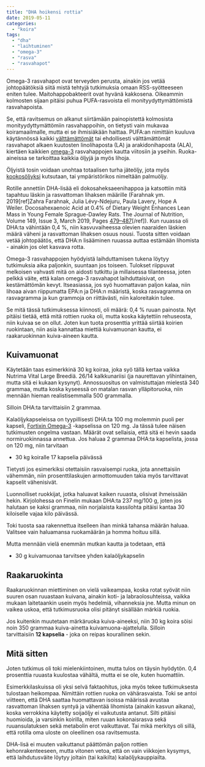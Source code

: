 ```yaml
---
title: "DHA hoikensi rottia"
date: 2019-05-11
categories: 
  - "koira"
tags: 
  - "dha"
  - "laihtuminen"
  - "omega-3"
  - "rasva"
  - "rasvahapot"
---
```


Omega-3 rasvahapot ovat terveyden perusta, ainakin jos vetää johtopäätöksiä siitä mistä tehtyjä tutkimuksia omaan RSS-syötteeseen eniten tulee. Maitohappobakteerit ovat hyvänä kakkosena. Oikeammin kolmosten sijaan pitäisi puhua PUFA-rasvoista eli monityydyttymättömistä rasvahapoista.

<!--more-->

Se, että ravitsemus on alkanut siirtämään painopistettä kolmosista monityydyttymättömiin rasvahappoihin, on tietysti vain mukavaa koiramaailmalle, mutta ei se ihmisiäkään haittaa. PUFA:an nimittäin kuuluva käytännössä kaikki [välttämättömät](https://www.katiska.eu/oppitunnit/rasva/) tai ehdollisesti välttämättömät rasvahapot alkaen kuutosten linolihaposta (LA) ja arakidonihaposta (ALA), kiertäen kaikkien [omega-3](https://www.katiska.eu/tieto/rasvat/omega-3-perusteita/) rasvahappojen kautta viitosiin ja yseihin. Ruoka-aineissa se tarkoittaa kaikkia öljyjä ja myös lihoja.

Öljyistä tosin voidaan unohtaa totaalisen turha jäteöljy, jota myös [kookosöljyksi](https://www.katiska.eu/ravitsemus/rasva-ravitsemus/kookosoljy/) kutsutaan, tai ympäristörikos nimeltään palmuöljy.

Rotille annettiin DHA-lisää eli dokosaheksaeenihappoa ja katsottiin mitä tapahtuu läskin ja rasvattoman lihaksen määrille (Farahnak ym. 2019\[ref\]Zahra Farahnak, Julia Lévy-Ndejuru, Paula Lavery, Hope A Weiler. Docosahexaenoic Acid at 0.4% of Dietary Weight Enhances Lean Mass in Young Female Sprague-Dawley Rats. The Journal of Nutrition, Volume 149, Issue 3, March 2019, Pages [479–487](https://academic.oup.com/jn/article-abstract/149/3/479/5324296?redirectedFrom=fulltext)\[/ref\]). Kun ruuassa oli DHA:ta vähintään 0,4 %, niin kasvuvaiheessa olevien naaraiden läskien määrä väheni ja rasvattoman lihaksen osuus nousi. Tuosta sitten voidaan vetää johtopäätös, että DHA:n lisääminen ruuassa auttaa estämään lihomista - ainakin jos olet kasvava rotta.

Omega-3 rasvahappojen hyödyistä laihduttamisen tukena löytyy tutkimuksia aika paljonkin, suuntaan jos toiseen. Tulokset riippuvat melkoisen vahvasti mitä on aidosti tutkittu ja millaisessa tilanteessa, joten pelkkä väite, että kalan omega-3 rasvahapot laihduttaisivat, on kestämättömän kevyt. Itseasiassa, jos syö huomattavan paljon kalaa, niin lihoaa aivan riippumatta EPA:n ja DHA:n määristä, koska rasvagramma on rasvagramma ja kun grammoja on riittävästi, niin kaloreitakin tulee.

Se mitä tässä tutkimuksessa kiinnosti, oli määrä: 0,4 % ruuan painosta. Nyt pitäisi tietää, että mitä rottien ruoka oli, mutta koska käytettiin rehuseosta, niin kuivaa se on ollut. Joten kun tuota prosenttia yrittää siirtää koirien ruokintaan, niin asia kannattaa miettiä kuivamuonan kautta, ei raakaruokinnan kuiva-aineen kautta.

## Kuivamuonat

Käytetään taas esimerkkinä 30 kg koiraa, joka syö tällä kertaa vaikka Nutrima Vital Large Breediä. 26/14 kalkkunariisi (ja naurettavan ylihintainen, mutta sitä ei kukaan kysynyt). Annossuositus on valmistuttajan mielestä 340 grammaa, mutta koska kyseessä on matalan rasvan ylläpitoruoka, niin mennään hieman realistisemmalla 500 grammalla.

Silloin DHA:ta tarvittaisiin 2 grammaa.

Kalaöljykapseleissa on tyypillisesti DHA:ta 100 mg molemmin puoli per kapseli, [Fortixin Omega-3](https://www.katiska.eu/tuotearvostelut/oljyt-rasvat-rasvahapot/fortix-omega-3/) -kapselissa on 120 mg. Ja tässä tulee näisen tutkimusten ongelma vastaan. Määrät ovat sellaisia, että sitä ei hevin saada normiruokinnassa annettua. Jos haluaa 2 grammaa DHA:ta kapselista, jossa on 120 mg, niin tarvitaan

- 30 kg koiralle 17 kapselia päivässä

Tietysti jos esimerkiksi otettaisiin rasvaisempi ruoka, jota annettaisiin vähemmän, niin prosenttilaskujen armottomuuden takia myös tarvittavat kapselit vähenisivät.

Luonnolliset ruokkijat, jotka haluavat kaiken ruuasta, olisivat ihmeissään hekin. Kirjolohessa on Finelin mukaan DHA:ta 237 mg/100 g, joten jos halutaan se kaksi grammaa, niin norjalaista kassilohta pitäisi kantaa 30 kiloiselle vajaa kilo päivässä.

Toki tuosta saa rakennettua itselleen ihan minkä tahansa määrän haluaa. Valitsee vain haluamansa ruokamäärän ja homma hoituu sillä.

Mutta mennään vielä enemmän mutkan kautta ja todetaan, että

- 30 g kuivamuonaa tarvitsee yhden kalaöljykapselin

## Raakaruokinta

Raakaruokinnan miettiminen on vielä vaikeampaa, koska rotat syövät niin suuren osan ruuastaan kuivana, ainakin koti- ja labraolosuhteissa, vaikka mukaan laitetaankin usein myös hedelmiä, vihanneksia jne. Mutta minun on vaikea uskoa, että tutkimusruoka olisi pitänyt sisällään märkiä ruokia.

Jos kuitenkin muutetaan märkäruoka kuiva-aineeksi, niin 30 kg koira söisi noin 350 grammaa kuiva-ainetta kuivamuona-ajattelulla. Silloin tarvittaisiin **12 kapselia** - joka on reipas kourallinen sekin.

## Mitä sitten

Joten tutkimus oli toki mielenkiintoinen, mutta tulos on täysin hyödytön. 0,4 prosenttia ruuasta kuulostaa vähältä, mutta ei se ole, kuten huomattiin.

Esimerkkilaskuissa oli yksi selvä faktaohitus, joka myös tekee tutkimuksesta tulostaan heikompaa. Nimittäin rottien ruoka on vähärasvaista. Toki se antoi viitteen, että DHA saattaa huomattavan isoissa määrissä avustaa rasvattoman lihaksen syntyä ja vähentää lihomista (ainakin kasvun aikana), koska verrokkina käytetty soijaöljy ei vaikutusta antanut. Silti pitäisi huomioida, ja varsinkin koirilla, miten ruuan kokonaisrasva sekä ruuansulatuksen sekä metabolin erot vaikuttavat. Tai mikä merkitys oli sillä, että rotilla oma uloste on oleellinen osa ravitsemusta.

DHA-lisä ei muuten vaikuttanut päättömän paljon rottien kehonrakenteeseen, mutta vitonen vetoa, että on vain viikkojen kysymys, että laihdutusväite löytyy joltain (tai kaikilta) kalaöljykauppiailta.
